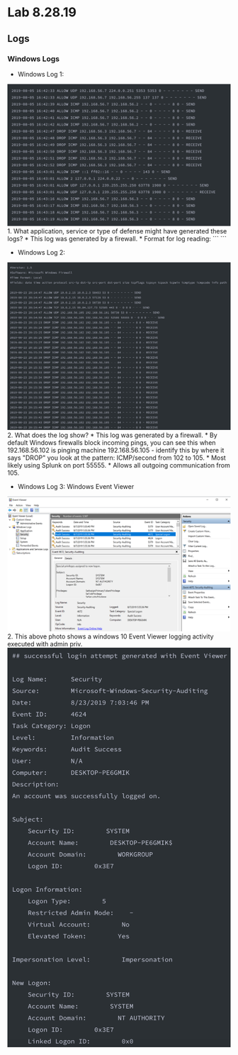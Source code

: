 # Lab 8.28.19

## Logs
### Windows Logs
* Windows Log 1:
<img src="windowslog.png" alt="Windows log 1">
1. What application, service or type of defense might have generated these logs?
    * This log was generated by a firewall.
    * Format for log reading:
    ``` 
    <date> <time> <allow/deny> <protocol> <src ip> <dst ip> <src port> <dst port> <size> 
    <tcpflags> <tcpsyn> <tcpack> <tcpwin> <icmptype> <icmpcode> <info> 
    <path/direction of communication> 
    ``` 

* Windows Log 2:
<img src="windowslog2.png" alt="Windows log 2">
2. What does the log show?
    * This log was generated by a firewall.
    * By default Windows firewalls block incoming pings, you can see this when 192.168.56.102 is pinging machine 192.168.56.105 - identify this by where it says "DROP" you look at the pattern: ICMP/second from 102 to 105.
    * Most likely using Splunk on port 55555.
    * Allows all outgoing communication from 105.

* Windows Log 3: Windows Event Viewer
<img src="windowslog3_eventviewer.png" alt="Windows log 3:event viewer GUI">
2. This above photo shows a windows 10 Event Viewer logging activity executed with admin priv.
<img src="windowslog4_eventviewer.png" alt="Windows log 4:event viewer log">
